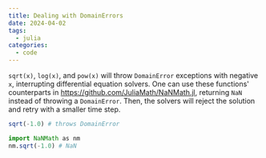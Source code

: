 ```yaml
---
title: Dealing with DomainErrors
date: 2024-04-02
tags:
  - julia
categories:
  - code
---
```


`sqrt(x)`, `log(x)`, and `pow(x)` will throw `DomainError` exceptions with negative `x`, interrupting differential equation solvers. One can use these functions' counterparts in https://github.com/JuliaMath/NaNMath.jl, returning `NaN` instead of throwing a `DomainError`. Then, the solvers will reject the solution and retry with a smaller time step.

```julia
sqrt(-1.0) # throws DomainError

import NaNMath as nm
nm.sqrt(-1.0) # NaN
```
